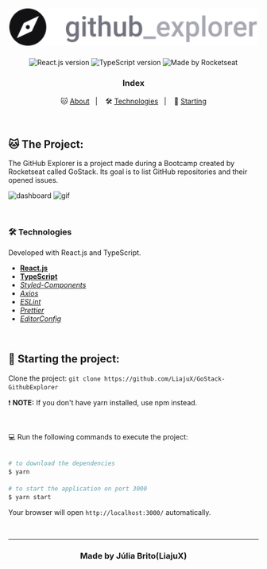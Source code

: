 <h1 align="center">
  <img src="./src/assets/logo.svg" alt="GitHub Explorer" width="500px">
</h1>

<p align="center">
  <img alt="React.js version" src="https://img.shields.io/badge/React.js-v16.13.1-60dafb?style=flat&logoColor=60dafb&logo=react">
  
  <img alt="TypeScript version" src="https://img.shields.io/badge/TypeScript-v3.9.3-007acc?style=flat&logoColor=007acc&logo=typescript">
    
  <img alt="Made by Rocketseat" src="https://img.shields.io/github/license/Liajux/GoStack-GitHubExplorer">
</p>

<h3 align="center">
  Index
</h3>

<p align="center">
  🐱 <a href="#%EF%B8%8F-the-project">About</a>&nbsp;&nbsp;&nbsp;|&nbsp;&nbsp;&nbsp;
  🛠 <a href="#-technologies">Technologies</a>&nbsp;&nbsp;&nbsp;|&nbsp;&nbsp;&nbsp;
  🏁 <a href="#-starting-the-project">Starting</a>
</p>

<br>

## 🐱 The Project:

The GitHub Explorer is a project made during a Bootcamp created by Rocketseat called GoStack. Its goal is to list GitHub repositories and their opened issues. 

![dashboard](https://user-images.githubusercontent.com/53796370/105123232-7184ac00-5ab6-11eb-867a-dae70b4ffee8.png)
![gif](https://user-images.githubusercontent.com/53796370/105123464-e2c45f00-5ab6-11eb-8ef1-1ecff97c305c.gif)

<br>

### 🛠 Technologies
Developed with React.js and TypeScript.

- **[React.js](https://reactjs.org/)**
- **[TypeScript](https://www.typescriptlang.org/)**
- *[Styled-Components](https://styled-components.com/)*
- *[Axios](https://nodemon.io/)*
- *[ESLint](https://eslint.org/)*
- *[Prettier](https://prettier.io/)*
- *[EditorConfig](https://editorconfig.org/)*

<br>

## 🏁 Starting the project:

Clone the project: `git clone https://github.com/LiajuX/GoStack-GithubExplorer`

❗ **NOTE:** If you don't have yarn installed, use npm instead.

<br>

💻 Run the following commands to execute the project:

````zsh

# to download the dependencies
$ yarn

# to start the application on port 3000
$ yarn start
````
Your browser will open `http://localhost:3000/` automatically.

<br>

---

<h3 align="center" >
  Made by Júlia Brito(LiajuX)
</h3>
